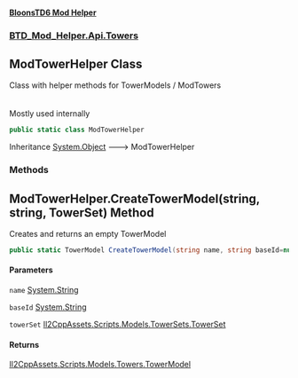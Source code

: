 #### [BloonsTD6 Mod Helper](README.md 'README')
### [BTD_Mod_Helper.Api.Towers](README.md#BTD_Mod_Helper.Api.Towers 'BTD_Mod_Helper.Api.Towers')

## ModTowerHelper Class

Class with helper methods for TowerModels / ModTowers  
<br/>  
Mostly used internally

```csharp
public static class ModTowerHelper
```

Inheritance [System.Object](https://docs.microsoft.com/en-us/dotnet/api/System.Object 'System.Object') &#129106; ModTowerHelper
### Methods

<a name='BTD_Mod_Helper.Api.Towers.ModTowerHelper.CreateTowerModel(string,string,TowerSet)'></a>

## ModTowerHelper.CreateTowerModel(string, string, TowerSet) Method

Creates and returns an empty TowerModel

```csharp
public static TowerModel CreateTowerModel(string name, string baseId=null, TowerSet towerSet=0);
```
#### Parameters

<a name='BTD_Mod_Helper.Api.Towers.ModTowerHelper.CreateTowerModel(string,string,TowerSet).name'></a>

`name` [System.String](https://docs.microsoft.com/en-us/dotnet/api/System.String 'System.String')

<a name='BTD_Mod_Helper.Api.Towers.ModTowerHelper.CreateTowerModel(string,string,TowerSet).baseId'></a>

`baseId` [System.String](https://docs.microsoft.com/en-us/dotnet/api/System.String 'System.String')

<a name='BTD_Mod_Helper.Api.Towers.ModTowerHelper.CreateTowerModel(string,string,TowerSet).towerSet'></a>

`towerSet` [Il2CppAssets.Scripts.Models.TowerSets.TowerSet](https://docs.microsoft.com/en-us/dotnet/api/Il2CppAssets.Scripts.Models.TowerSets.TowerSet 'Il2CppAssets.Scripts.Models.TowerSets.TowerSet')

#### Returns
[Il2CppAssets.Scripts.Models.Towers.TowerModel](https://docs.microsoft.com/en-us/dotnet/api/Il2CppAssets.Scripts.Models.Towers.TowerModel 'Il2CppAssets.Scripts.Models.Towers.TowerModel')